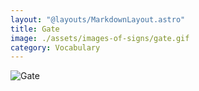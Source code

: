 ```yaml
---
layout: "@layouts/MarkdownLayout.astro"
title: Gate
image: ./assets/images-of-signs/gate.gif
category: Vocabulary
---
```


![Gate](@signs/gate.gif)
